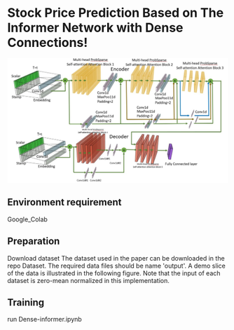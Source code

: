 # Stock Price Prediction Based on The Informer Network with Dense Connections!

![image](https://github.com/Chanpohsuan/Dense-Informer2025/blob/main/1.jpg)

## Environment requirement
Google_Colab

## Preparation
Download dataset
The  dataset used in the paper can be downloaded in the repo Dataset. The required data files should be name 'output'. A demo slice of the  data is illustrated in the following figure. Note that the input of each dataset is zero-mean normalized in this implementation.


## Training
run Dense-informer.ipynb

